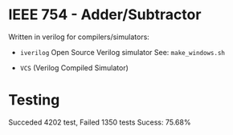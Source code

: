 IEEE 754 - Adder/Subtractor
===========================

Written in verilog for compilers/simulators:

* `iverilog` Open Source Verilog simulator
    See: `make_windows.sh`

* `VCS` (Verilog Compiled Simulator)

Testing
=======

Succeded 4202 test, Failed 1350 tests
Sucess: 75.68%
